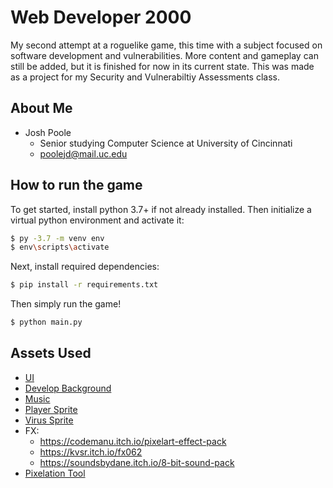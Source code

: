 # Web Developer 2000

My second attempt at a roguelike game, this time with a subject focused on software development and vulnerabilities. More content and gameplay can still be added, but it is finished for now in its current state. This was made as a project for my Security and Vulnerabiltiy Assessments class.

## About Me

- Josh Poole
    - Senior studying Computer Science at University of Cincinnati
    - [poolejd@mail.uc.edu](mailto:poolejd@mail.uc.edu)

## How to run the game

To get started, install python 3.7+ if not already installed. Then initialize a virtual python environment and activate it:

```bash
$ py -3.7 -m venv env
$ env\scripts\activate
```

Next, install required dependencies:

```bash
$ pip install -r requirements.txt
```

Then simply run the game!

```bash
$ python main.py
```

## Assets Used

- [UI](https://comp3interactive.itch.io/retro-windows-gui)
- [Develop Background](https://www.pinterest.com/pin/509188301610937530/)
- [Music](https://tallbeard.itch.io/music-loop-bundle)
- [Player Sprite](https://lh3.googleusercontent.com/proxy/7zVMXywruFGPE6SyaFu1xEGZRVStNq_clTgyigK4Ee-qooDtjieTWGjd1yYZ2bkVetU_Ibl4WRzHHI9gbmMrH907)
- [Virus Sprite](https://upload.wikimedia.org/wikipedia/commons/thumb/8/82/SARS-CoV-2_without_background.png/220px-SARS-CoV-2_without_background.png)
- FX:
    - https://codemanu.itch.io/pixelart-effect-pack
    - https://kvsr.itch.io/fx062
    - https://soundsbydane.itch.io/8-bit-sound-pack
- [Pixelation Tool](https://pixel-me.tokyo/en/)
